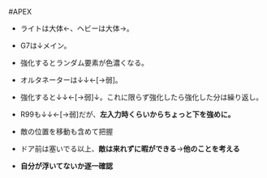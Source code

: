 #APEX

- ライトは大体←、ヘビーは大体→。

- G7は↓メイン。
- 強化するとランダム要素が色濃くなる。
- オルタネーターは↓↓←[→弱]。
- 強化すると↓↓←[→弱]↓。これに限らず強化したら強化した分は繰り返し。
- R99も↓↓←[→弱]だが、**左入力時くらいからちょっと下を強めに。**

- 敵の位置を移動も含めて把握
- ドア前は塞いでる以上、**敵は来れずに暇ができる**→**他のことを考える**
- **自分が浮いてないか逐一確認**
